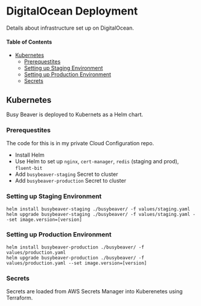 # DigitalOcean Deployment

Details about infrastructure set up on DigitalOcean.

#### Table of Contents

<!-- TOC -->

- [Kubernetes](#kubernetes)
  - [Prerequestites](#prerequestites)
  - [Setting up Staging Environment](#setting-up-staging-environment)
  - [Setting up Production Environment](#setting-up-production-environment)
  - [Secrets](#secrets)

<!-- /TOC -->

## Kubernetes

Busy Beaver is deployed to Kubernets as a Helm chart.

### Prerequestites

The code for this is in my private Cloud Configuration repo.

- Install Helm
- Use Helm to set up `nginx`, `cert-manager`, `redis` (staging and prod), `fluent-bit`
- Add `busybeaver-staging` Secret to cluster
- Add `busybeaver-production` Secret to cluster

### Setting up Staging Environment

```console
helm install busybeaver-staging ./busybeaver/ -f values/staging.yaml
helm upgrade busybeaver-staging ./busybeaver/ -f values/staging.yaml --set image.version=[version]
```

### Setting up Production Environment

```console
helm install busybeaver-production ./busybeaver/ -f values/production.yaml
helm upgrade busybeaver-production ./busybeaver/ -f values/production.yaml --set image.version=[version]
```

### Secrets

Secrets are loaded from AWS Secrets Manager into Kuberenetes using Terraform.

